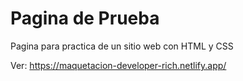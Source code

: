 # Pagina de Prueba
Pagina para practica de un sitio web con HTML y CSS

Ver: https://maquetacion-developer-rich.netlify.app/
